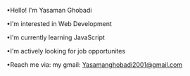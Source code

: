 •Hello! I'm Yasaman Ghobadi

•I'm interested in Web Development

•I'm currently learning JavaScript

•I'm actively looking for job opportunites

•Reach me via: my gmail: Yasamanghobadi2001@gmail.com
